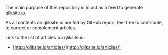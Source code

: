The main purpose of this repository is to act as a feed to generate [qliksite.io](http://qliksite.io).

As all contents on qliksite.io are fed by GitHub repos, feel free to contribute, to correct or complement articles.

Link to the list of articles on qliksite.io:

- [http://qliksite.io/articles/](http://qliksite.io/articles/)
